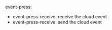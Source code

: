 event-press:
- event-press-receive: receive the cloud event
- event-press-receive: send the cloud event
